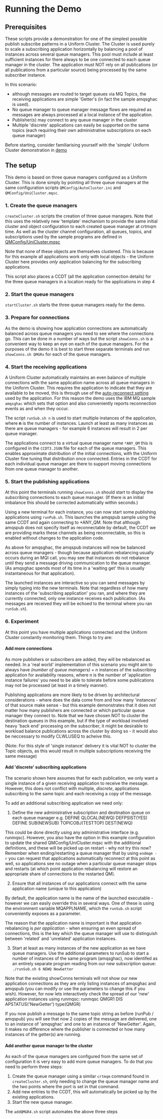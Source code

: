 # Running the Demo

## Prerequisites

These scripts provide a demonstration for one of the simplest possible publish subscribe patterns in a Uniform Cluster.  The Cluster is used purely to scale a subscribing application horizontally by balancing a pool of instances across several queue managers. This pool must include at least sufficient instances for there always to be one connected to each queue manager in the cluster.  The application must NOT rely on all publications (or all publications from a particular source) being processed by the same subscriber instance.

In this scenario:
* although messages are routed to target queues via MQ Topics, the receiving applications are simple 'Getter's (in fact the sample amqsghac is used). 
* No queue manager to queue manager message flows are required as messages are always processed at a local instance of the application.
* Publisher(s) may connect to any queue manager in the cluster
* Multiple 'discrete' applications can easily be supported on the same topics (each requiring their own administrative subscriptions on each queue manager)

Before starting, consider familiarising yourself with the 'simple' Uniform Cluster demonstration in [demo](../../../demo)

## The setup

This demo is based on three queue managers configured as a Uniform Cluster. This is done simply by pointing all three queue managers at the same configuration scripts `QMConfig/AutoCluster.ini` and `QMConfig/UniCluster.mqsc`.

### 1. Create the queue managers
`createCluster.sh` scripts the creation of three queue managers.  Note that this uses the relatively new 'template' mechanism to provide the same initial cluster and object configuration to each created queue manager at crtmqm time.  As well as the cluster channel configuration, all queues, topics, and subscriptions used by the sample programs are defined in [QMConfig/UniCluster.mqsc](QMConfig/UniCluster.mqsc)

Note that none of these objects are themselves clustered.  This is because for this example all applications work only with local objects - the Uniform Cluster here provides *only* application balancing for the subscribing applications.

This script also places a CCDT (all the application connection details) for the three queue managers in a location ready for the applications in step 4

### 2. Start the queue managers
`startCluster.sh` starts the three queue managers ready for the demo.

### 3. Prepare for connections
As the demo is showing how application connections are automatically balanced across queue managers you need to see where the connections go. This can be done in a number of ways but the script `showConns.sh` is a convenient way to keep an eye on each of the queue managers. For the purposes of the demo it is best to start three separate terminals and run `showConns.sh QMGRx` for each of the queue managers.

### 4. Start the receiving applications
A Uniform Cluster automatically maintains an even balance of multiple connections with the same application name across all queue managers in the Uniform Cluster. This requires the application to indicate that they are available to be moved, this is through use of the [auto-reconnect setting](https://www.ibm.com/support/knowledgecenter/SSFKSJ_9.1.0/com.ibm.mq.pla.doc/q132740_.htm) used by the application. For this reason the demo uses the IBM MQ sample `amqsghac` which sets that option and also conveniently reports reconnection events as and when they occur.

The script `runSub.sh n` is used to start multiple instances of the application, where **n** is the number of instances.  Launch at least as many instances as there are queue managers - for example 6 instances will result in 2 per queue manager.

The applications connect to a virtual queue manager name `*ANY_QM` this is configured in the `CCDT3.JSON` file for each of the queue managers. This  enables approximate distribution of the initial connections, with the Uniform Cluster fine tuning that distribution once connected. Entries in the CCDT for each individual queue manager are there to support moving connections from one queue manager to another.

### 5. Start the publishing applications

At this point the terminals running `showConns.sh` should start to display the subscribing connections to each queue manager.  (If there is an initial imbalance this should be corrected automatically within seconds.)

Using a new terminal for each instance, you can now start some publishing applications using `runPub.sh`.  This launches the amqspub sample using the same CCDT and again connecting to *ANY_QM.
Note that although amqspub does not specify itself as reconnectable by default, the CCDT we are providing marks these channels as being reconnectable, so this is enabled without changes to the application code.  

As above for amqsghac, the amqspub instances will now be balanced across queue managers - though because application rebalancing usually occurs during an MQI call, you may see that instances do not rebalance *until* they send a message driving communication to the queue manager.  (As amqsghac spends most of its time in a 'waiting get' this is usually instantaneous for that application).

The launched instances are interactive so you can send messages by simply typing into the new terminals.  Note that regardless of how many instances of the 'subscribing application' you ran, and where they are currently connected, only one instance receives each publication.  (As messages are received they will be echoed to the terminal where you ran `runSub.sh`).

### 6. Experiment

At this point you have multiple applications connected and the Uniform Cluster constantly monitoring them. Things to try are:

#### Add more connections

As more publishers or subscribers are added, they will be rebalanced as needed.  In a 'real world' implementation of this scenario you might aim to always have *(number of queue managers) + n* instances of the subscribing application for availability reasons, where n is the number of 'application instance failures' you need to be able to tolerate before some publications may not be processed (at least in a timely manner).  

Publishing applications are more likely to be driven by architectural considerations - where does the data come from and how many 'instances' of that source make sense - but this example demonstrates that it does not matter how many publishers are connected or which particular queue manager they connect to.  Note that we have chosen NOT to cluster the destination queues in this example, but if the type of workload involved heavy 'back end' processing on the subscriber, it might be desirable to workload balance publications across the cluster by doing so - it would also be neccessary to modify CLWLUSEQ to acheive this.

(Note: For this style of 'single instance' delivery it is vital NOT to cluster the Topic objects, as this would result in multiple subscriptions receiving the same message)

#### Add 'discrete' subscribing applications

The scenario shown here assumes that for each publication, we only want a single instance of a given receiving application to receive the message.  However, this does not conflict with multiple, *discrete*, applications subscribing to the same topic and each receiving a copy of the message.

To add an additional subscribing application we need only:

1. Define the new administrative subscription and destination queue on each queue manager
e.g.
  DEFINE QLOCAL(NEWQ) DEFPSIST(YES)
  DEFINE SUB(NEWSUB) TOPICOBJ(TESTTOP) DEST(NEWQ) 

This could be done directly using any administrative interface (e.g. runmqsc).  However, you also have the option in this example configuration to update the shared QMConfig/UniCluster.mqsc with the additional definitions, and these will be picked up on restart - why not try this now?  Remember when ending/restarting a queue manager that by using `endmqm -r` you can request that applications automatically reconnect at this point as well, so applications see no outage when a particular queue manager stops and restarts (at which point application rebalancing will restore an appropriate share of connections to the restarted QM).

2. Ensure that all instances of our applications connect with the same application name (unique to this application)

By default, the application name is the name of the launched executable - however we can easily override this in several ways.  One of these is using the environment variable MQAPPLNAME, which the `runSub.sh` script conveniently exposes as a parameter.  

The reason that the application name is important is that application rebalancing is _per application_ - when ensuring an even spread of connections, this is the key which the queue manager will use to distinguish between 'related' and 'unrelated' application instances.

3. Start at least as many instances of the new application as we have queue managers.
Use the additional parameters to runSub to start a number of instances of the same program (amqsghac), now identifed as an entirely separate program reading from our new subscription queue:
`./runSub.sh 6 NEWQ NewGetter`

Note that the existing showConns terminals will not show our new application connections as they are only listing instances of amqsghac and amqspub (you can modify or use the parameters to change this if you wish).  However, for now lets interactively check the spread of our 'new' application instances using runmqsc:
  runmqsc QMGR1
  DIS APSTATUS('NewGetter') type(QMGR)

If you now publish a message to the same topic string as before (runPub / amqspub) you will see that now 2 copies of the message are delivered, one to an instance of 'amqsghac' and one to an instance of 'NewGetter'.  Again, it makes no difference where the publisher is connected or how many instances of the getter(s) are running.

#### Add another queue manager to the cluster
As each of the queue managers are configured from the same set of configuration it is very easy to add more queue managers. To do that you need to perform three steps:

1. Create the queue manager using a similar `crtmqm` command found in `createCluster.sh`, only needing to change the queue manager name and the two points where the port is set in that command.
2. Add new entries to the CCDT, this will automatically be picked up by the existing applications.
3. Start the new queue manager.

The `addQMGR4.sh` script automates the above three steps
